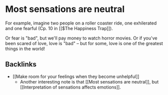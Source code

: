 # Most sensations are neutral
For example, imagine two people on a roller coaster ride, one exhilerated and one fearful (Cp. 10 in [[$The Happiness Trap]]).

Or fear is "bad", but we'll pay money to watch horror movies. Or if you've been scared of love, love is "bad" – but for some, love is one of the greatest things in the world!

## Backlinks
* [[Make room for your feelings when they become unhelpful]]
	* Another interesting note is that [[Most sensations are neutral]], but [[Interpretation of sensations affects emotions]].

<!-- #Life -->

<!-- {BearID:FFC8BECF-71C0-441F-9914-73ABBA0F179D-15756-0000130417827E34} -->
